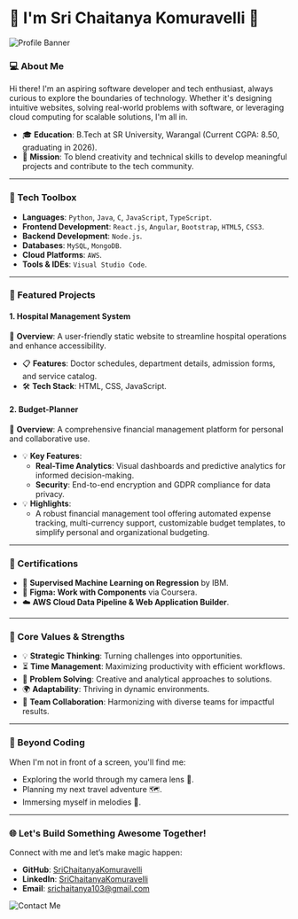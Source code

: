 # 🌟 I'm Sri Chaitanya Komuravelli 🚀

![Profile Banner](https://via.placeholder.com/800x200.png?text=Welcome+to+Sri+Chaitanya's+GitHub+Profile)


### 💻 About Me

Hi there! I'm an aspiring software developer and tech enthusiast, always curious to explore the boundaries of technology. Whether it's designing intuitive websites, solving real-world problems with software, or leveraging cloud computing for scalable solutions, I'm all in.

- 🎓 **Education**: B.Tech at SR University, Warangal (Current CGPA: 8.50, graduating in 2026).
- 🌟 **Mission**: To blend creativity and technical skills to develop meaningful projects and contribute to the tech community.

---

### 🔧 Tech Toolbox

- **Languages**: `Python`, `Java`, `C`, `JavaScript`, `TypeScript`.
- **Frontend Development**: `React.js`, `Angular`, `Bootstrap`, `HTML5`, `CSS3`.
- **Backend Development**: `Node.js`.
- **Databases**: `MySQL`, `MongoDB`.
- **Cloud Platforms**: `AWS`.
- **Tools & IDEs**: `Visual Studio Code`.

---

### 🌟 Featured Projects

#### 1. **Hospital Management System**
   📌 **Overview**: A user-friendly static website to streamline hospital operations and enhance accessibility.
   - 📋 **Features**: Doctor schedules, department details, admission forms, and service catalog.
   - 🛠️ **Tech Stack**: HTML, CSS, JavaScript.

#### 2. **Budget-Planner**
   
   📌 **Overview**: A comprehensive financial management platform for personal and collaborative use.
   - 💡 **Key Features**:
     - **Real-Time Analytics**: Visual dashboards and predictive analytics for informed decision-making.
     - **Security**: End-to-end encryption and GDPR compliance for data privacy.
   - 💡 **Highlights**:
      - A robust financial management tool offering automated expense tracking, multi-currency support, customizable budget templates,  to simplify personal and organizational budgeting.
---

### 🏅 Certifications

- 🧠 **Supervised Machine Learning on Regression** by IBM.
- 🎨 **Figma: Work with Components** via Coursera.
- ☁️ **AWS Cloud Data Pipeline & Web Application Builder**.

---

### 🌈 Core Values & Strengths

- 💡 **Strategic Thinking**: Turning challenges into opportunities.
- ⏳ **Time Management**: Maximizing productivity with efficient workflows.
- 🧩 **Problem Solving**: Creative and analytical approaches to solutions.
- 🌍 **Adaptability**: Thriving in dynamic environments.
- 🤝 **Team Collaboration**: Harmonizing with diverse teams for impactful results.

---

### 📸 Beyond Coding

When I'm not in front of a screen, you'll find me:

- Exploring the world through my camera lens 🎥.
- Planning my next travel adventure 🗺️.
- Immersing myself in melodies 🎵.

---

### 🌐 Let's Build Something Awesome Together!

Connect with me and let’s make magic happen:

- **GitHub**: [SriChaitanyaKomuravelli](https://github.com/srichaitanyakomuravelli)
- **LinkedIn**: [SriChaitanyaKomuravelli](https://www.linkedin.com/in/srichaitanyakomuravelli)
- **Email**: srichaitanya103@gmail.com

![Contact Me](https://via.placeholder.com/600x100.png?text=Let's+Collaborate+🌟)
